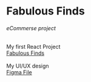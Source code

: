 # Fabulous Finds
<h6>eCommerse project</h1>
<span>My first React Project</span>
<br/>
<a href="https://fabulousfinds.onrender.com" target="_blank">Fabulous Finds </a>
<br/><br/>
<span>My UI/UX design</span>
<br/>
<a href="https://www.figma.com/file/9FEeZxyjDD4pU0dYSSlOHl/eCommerse?type=design&node-id=0%3A1&mode=design&t=F72IFu3SRXHmFlwp-1" target="_blank">Figma File</a>

